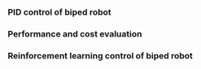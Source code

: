 ### PID control of biped robot
### Performance and cost evaluation
### Reinforcement learning control of biped robot 

